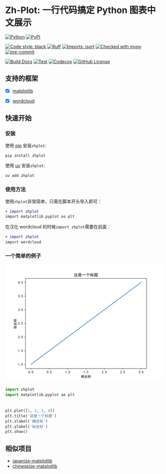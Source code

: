 # Zh-Plot: 一行代码搞定 Python 图表中文展示

[![Python](https://img.shields.io/pypi/pyversions/zhplot.svg?color=%2334D058)](https://pypi.org/project/zhplot/)
[![PyPI](https://img.shields.io/pypi/v/zhplot?color=%2334D058&label=pypi%20package)](https://pypi.org/project/zhplot/)

[![Code style: black](https://img.shields.io/badge/code%20style-black-000000.svg)](https://github.com/psf/black)
[![Ruff](https://img.shields.io/endpoint?url=https://raw.githubusercontent.com/astral-sh/ruff/main/assets/badge/v2.json)](https://github.com/astral-sh/ruff)
[![Imports: isort](https://img.shields.io/badge/%20imports-isort-%231674b1?style=flat&labelColor=ef8336)](https://pycqa.github.io/isort/)
[![Checked with mypy](https://www.mypy-lang.org/static/mypy_badge.svg)](https://mypy-lang.org/)
[![pre-commit](https://img.shields.io/badge/pre--commit-enabled-brightgreen?logo=pre-commit)](https://github.com/pre-commit/pre-commit)

[![Build Docs](https://github.com/shenxiangzhuang/zhplot/actions/workflows/build_docs.yaml/badge.svg)](https://github.com/shenxiangzhuang/zhplot/actions/workflows/build_docs.yaml)
[![Test](https://github.com/shenxiangzhuang/zhplot/actions/workflows/test.yaml/badge.svg)](https://github.com/shenxiangzhuang/zhplot/actions/workflows/test.yaml)
[![Codecov](https://codecov.io/gh/shenxiangzhuang/zhplot/branch/master/graph/badge.svg)](https://codecov.io/gh/shenxiangzhuang/zhplot)
[![GitHub License](https://img.shields.io/github/license/shenxiangzhuang/zhplot)](https://github.com/shenxiangzhuang/zhplot/blob/master/LICENSE)


## 支持的框架
- [x] [matplotlib](https://github.com/matplotlib/matplotlib)
- [x] [wordcloud](https://github.com/amueller/word_cloud)


## 快速开始

### 安装

使用 [pip](https://pip.pypa.io/) 安装`zhplot`:

```bash
pip install zhplot
```

使用 [uv](https://docs.astral.sh/uv/) 安装`zhplot`:

```bash
uv add zhplot
```


### 使用方法

使用`zhplot`非常简单，只需在脚本开头导入即可：
```diff
+ import zhplot
import matplotlib.pyplot as plt
```

在汉化 wordcloud 的时候`import zhplot`需要在前面：
```diff
+ import zhplot
import wordcloud
```

### 一个简单的例子
<div align="center">
    <img src="https://github.com/shenxiangzhuang/zhplot/blob/7569552e07a8b4de7afd8c9df5cbcb154a349e97/docs/images/zhplot_demo.png?raw=true" width="500"/>
</div>

```python
import zhplot
import matplotlib.pyplot as plt


plt.plot([1, 2, 3, 4])
plt.title('这是一个标题')
plt.xlabel('横坐标')
plt.ylabel('纵坐标')
plt.show()
```


## 相似项目
- [japanize-matplotlib](https://github.com/uehara1414/japanize-matplotlib)
- [chineseize-matplotlib](https://github.com/cndeng/chineseize-matplotlib)
